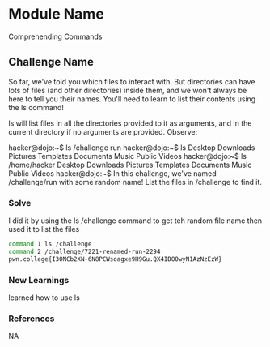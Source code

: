 # Module Name
Comprehending Commands

## Challenge Name
So far, we've told you which files to interact with. But directories can have lots of files (and other directories) inside them, and we won't always be here to tell you their names. You'll need to learn to list their contents using the ls command!

ls will list files in all the directories provided to it as arguments, and in the current directory if no arguments are provided. Observe:

hacker@dojo:~$ ls /challenge
run
hacker@dojo:~$ ls
Desktop    Downloads  Pictures  Templates
Documents  Music      Public    Videos
hacker@dojo:~$ ls /home/hacker
Desktop    Downloads  Pictures  Templates
Documents  Music      Public    Videos
hacker@dojo:~$
In this challenge, we've named /challenge/run with some random name! List the files in /challenge to find it.

### Solve

I did it by using the ls /challenge command to get teh random file name then used it to list the files
```bash
command 1 ls /challenge
command 2 /challenge/7221-renamed-run-2294
pwn.college{I3ONCb2XN-6N8PCWsoagxe9H9Gu.QX4IDO0wyN1AzNzEzW}
```

### New Learnings
learned how to use ls

### References 
NA
